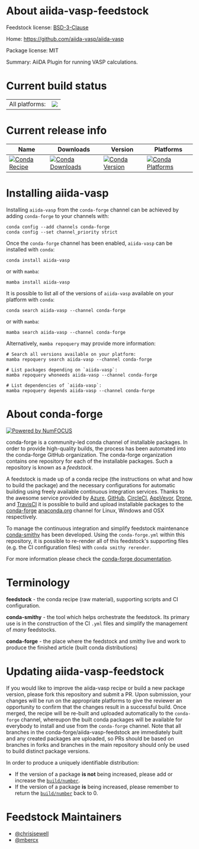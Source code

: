 About aiida-vasp-feedstock
==========================

Feedstock license: [BSD-3-Clause](https://github.com/conda-forge/aiida-vasp-feedstock/blob/main/LICENSE.txt)

Home: https://github.com/aiida-vasp/aiida-vasp

Package license: MIT

Summary: AiiDA Plugin for running VASP calculations.

Current build status
====================


<table><tr><td>All platforms:</td>
    <td>
      <a href="https://dev.azure.com/conda-forge/feedstock-builds/_build/latest?definitionId=16753&branchName=main">
        <img src="https://dev.azure.com/conda-forge/feedstock-builds/_apis/build/status/aiida-vasp-feedstock?branchName=main">
      </a>
    </td>
  </tr>
</table>

Current release info
====================

| Name | Downloads | Version | Platforms |
| --- | --- | --- | --- |
| [![Conda Recipe](https://img.shields.io/badge/recipe-aiida--vasp-green.svg)](https://anaconda.org/conda-forge/aiida-vasp) | [![Conda Downloads](https://img.shields.io/conda/dn/conda-forge/aiida-vasp.svg)](https://anaconda.org/conda-forge/aiida-vasp) | [![Conda Version](https://img.shields.io/conda/vn/conda-forge/aiida-vasp.svg)](https://anaconda.org/conda-forge/aiida-vasp) | [![Conda Platforms](https://img.shields.io/conda/pn/conda-forge/aiida-vasp.svg)](https://anaconda.org/conda-forge/aiida-vasp) |

Installing aiida-vasp
=====================

Installing `aiida-vasp` from the `conda-forge` channel can be achieved by adding `conda-forge` to your channels with:

```
conda config --add channels conda-forge
conda config --set channel_priority strict
```

Once the `conda-forge` channel has been enabled, `aiida-vasp` can be installed with `conda`:

```
conda install aiida-vasp
```

or with `mamba`:

```
mamba install aiida-vasp
```

It is possible to list all of the versions of `aiida-vasp` available on your platform with `conda`:

```
conda search aiida-vasp --channel conda-forge
```

or with `mamba`:

```
mamba search aiida-vasp --channel conda-forge
```

Alternatively, `mamba repoquery` may provide more information:

```
# Search all versions available on your platform:
mamba repoquery search aiida-vasp --channel conda-forge

# List packages depending on `aiida-vasp`:
mamba repoquery whoneeds aiida-vasp --channel conda-forge

# List dependencies of `aiida-vasp`:
mamba repoquery depends aiida-vasp --channel conda-forge
```


About conda-forge
=================

[![Powered by
NumFOCUS](https://img.shields.io/badge/powered%20by-NumFOCUS-orange.svg?style=flat&colorA=E1523D&colorB=007D8A)](https://numfocus.org)

conda-forge is a community-led conda channel of installable packages.
In order to provide high-quality builds, the process has been automated into the
conda-forge GitHub organization. The conda-forge organization contains one repository
for each of the installable packages. Such a repository is known as a *feedstock*.

A feedstock is made up of a conda recipe (the instructions on what and how to build
the package) and the necessary configurations for automatic building using freely
available continuous integration services. Thanks to the awesome service provided by
[Azure](https://azure.microsoft.com/en-us/services/devops/), [GitHub](https://github.com/),
[CircleCI](https://circleci.com/), [AppVeyor](https://www.appveyor.com/),
[Drone](https://cloud.drone.io/welcome), and [TravisCI](https://travis-ci.com/)
it is possible to build and upload installable packages to the
[conda-forge](https://anaconda.org/conda-forge) [anaconda.org](https://anaconda.org/)
channel for Linux, Windows and OSX respectively.

To manage the continuous integration and simplify feedstock maintenance
[conda-smithy](https://github.com/conda-forge/conda-smithy) has been developed.
Using the ``conda-forge.yml`` within this repository, it is possible to re-render all of
this feedstock's supporting files (e.g. the CI configuration files) with ``conda smithy rerender``.

For more information please check the [conda-forge documentation](https://conda-forge.org/docs/).

Terminology
===========

**feedstock** - the conda recipe (raw material), supporting scripts and CI configuration.

**conda-smithy** - the tool which helps orchestrate the feedstock.
                   Its primary use is in the construction of the CI ``.yml`` files
                   and simplify the management of *many* feedstocks.

**conda-forge** - the place where the feedstock and smithy live and work to
                  produce the finished article (built conda distributions)


Updating aiida-vasp-feedstock
=============================

If you would like to improve the aiida-vasp recipe or build a new
package version, please fork this repository and submit a PR. Upon submission,
your changes will be run on the appropriate platforms to give the reviewer an
opportunity to confirm that the changes result in a successful build. Once
merged, the recipe will be re-built and uploaded automatically to the
`conda-forge` channel, whereupon the built conda packages will be available for
everybody to install and use from the `conda-forge` channel.
Note that all branches in the conda-forge/aiida-vasp-feedstock are
immediately built and any created packages are uploaded, so PRs should be based
on branches in forks and branches in the main repository should only be used to
build distinct package versions.

In order to produce a uniquely identifiable distribution:
 * If the version of a package **is not** being increased, please add or increase
   the [``build/number``](https://docs.conda.io/projects/conda-build/en/latest/resources/define-metadata.html#build-number-and-string).
 * If the version of a package **is** being increased, please remember to return
   the [``build/number``](https://docs.conda.io/projects/conda-build/en/latest/resources/define-metadata.html#build-number-and-string)
   back to 0.

Feedstock Maintainers
=====================

* [@chrisjsewell](https://github.com/chrisjsewell/)
* [@mbercx](https://github.com/mbercx/)

